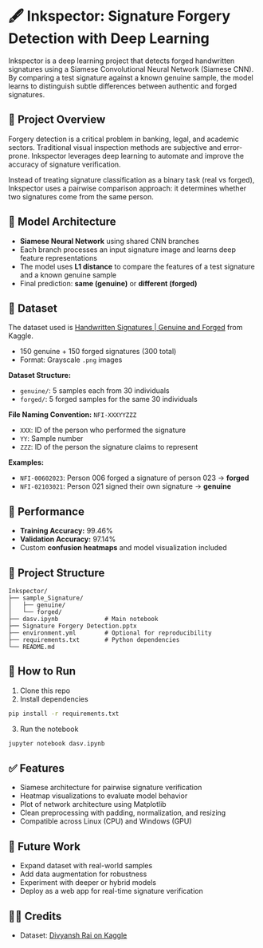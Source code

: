 # 🖋️ Inkspector: Signature Forgery Detection with Deep Learning

Inkspector is a deep learning project that detects forged handwritten signatures using a Siamese Convolutional Neural Network (Siamese CNN). By comparing a test signature against a known genuine sample, the model learns to distinguish subtle differences between authentic and forged signatures.

## 📌 Project Overview

Forgery detection is a critical problem in banking, legal, and academic sectors. Traditional visual inspection methods are subjective and error-prone. Inkspector leverages deep learning to automate and improve the accuracy of signature verification.

Instead of treating signature classification as a binary task (real vs forged), Inkspector uses a pairwise comparison approach: it determines whether two signatures come from the same person.

## 🧠 Model Architecture

- **Siamese Neural Network** using shared CNN branches
- Each branch processes an input signature image and learns deep feature representations
- The model uses **L1 distance** to compare the features of a test signature and a known genuine sample
- Final prediction: **same (genuine)** or **different (forged)**

## 🧾 Dataset

The dataset used is [Handwritten Signatures | Genuine and Forged](https://www.kaggle.com/datasets/divyanshrai/handwritten-signatures) from Kaggle.

- 150 genuine + 150 forged signatures (300 total)
- Format: Grayscale `.png` images

**Dataset Structure:**
- `genuine/`: 5 samples each from 30 individuals
- `forged/`: 5 forged samples for the same 30 individuals

**File Naming Convention:** `NFI-XXXYYZZZ`
- `XXX`: ID of the person who performed the signature
- `YY`: Sample number
- `ZZZ`: ID of the person the signature claims to represent

**Examples:**
- `NFI-00602023`: Person 006 forged a signature of person 023 → **forged**
- `NFI-02103021`: Person 021 signed their own signature → **genuine**

## 🧪 Performance

- **Training Accuracy:** 99.46%
- **Validation Accuracy:** 97.14%
- Custom **confusion heatmaps** and model visualization included

## 📂 Project Structure

```
Inkspector/
├── sample_Signature/
│   ├── genuine/
│   └── forged/
├── dasv.ipynb             # Main notebook
├── Signature Forgery Detection.pptx
├── environment.yml        # Optional for reproducibility
├── requirements.txt       # Python dependencies
└── README.md
```

## 🚀 How to Run

1. Clone this repo
2. Install dependencies
```bash
pip install -r requirements.txt
```
3. Run the notebook
```bash
jupyter notebook dasv.ipynb
```

## ✅ Features

- Siamese architecture for pairwise signature verification
- Heatmap visualizations to evaluate model behavior
- Plot of network architecture using Matplotlib
- Clean preprocessing with padding, normalization, and resizing
- Compatible across Linux (CPU) and Windows (GPU)

## 🔮 Future Work

- Expand dataset with real-world samples
- Add data augmentation for robustness
- Experiment with deeper or hybrid models
- Deploy as a web app for real-time signature verification

## 🧑‍💻 Credits

- Dataset: [Divyansh Rai on Kaggle](https://www.kaggle.com/datasets/divyanshrai/handwritten-signatures)